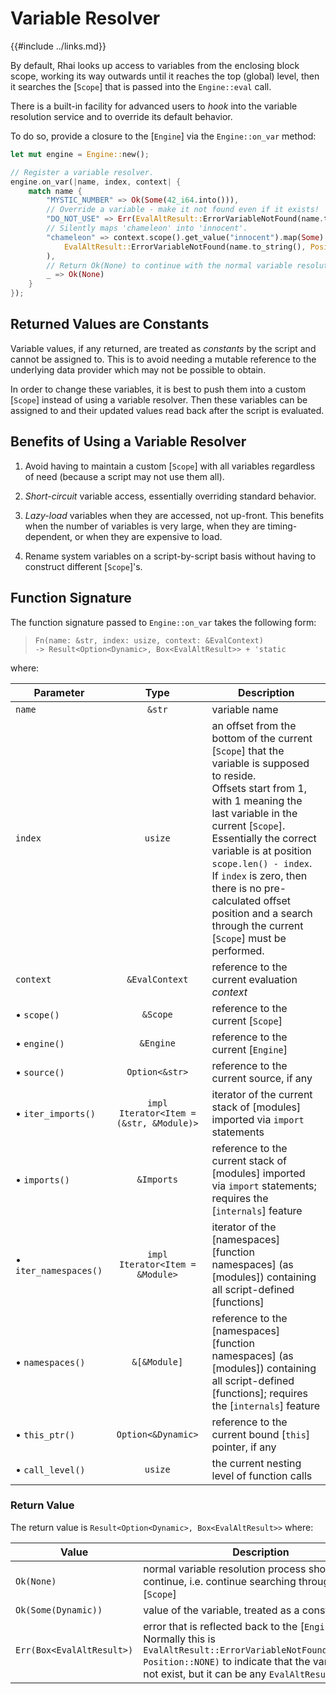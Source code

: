 Variable Resolver
=================

{{#include ../links.md}}

By default, Rhai looks up access to variables from the enclosing block scope,
working its way outwards until it reaches the top (global) level, then it
searches the [`Scope`] that is passed into the `Engine::eval` call.

There is a built-in facility for advanced users to _hook_ into the variable
resolution service and to override its default behavior.

To do so, provide a closure to the [`Engine`] via the `Engine::on_var` method:

```rust no_run
let mut engine = Engine::new();

// Register a variable resolver.
engine.on_var(|name, index, context| {
    match name {
        "MYSTIC_NUMBER" => Ok(Some(42_i64.into())),
        // Override a variable - make it not found even if it exists!
        "DO_NOT_USE" => Err(EvalAltResult::ErrorVariableNotFound(name.to_string(), Position::NONE).into()),
        // Silently maps 'chameleon' into 'innocent'.
        "chameleon" => context.scope().get_value("innocent").map(Some).ok_or_else(|| 
            EvalAltResult::ErrorVariableNotFound(name.to_string(), Position::NONE).into()
        ),
        // Return Ok(None) to continue with the normal variable resolution process.
        _ => Ok(None)
    }
});
```


Returned Values are Constants
----------------------------

Variable values, if any returned, are treated as _constants_ by the script and cannot be assigned to.
This is to avoid needing a mutable reference to the underlying data provider which may not be possible to obtain.

In order to change these variables, it is best to push them into a custom [`Scope`] instead of using
a variable resolver. Then these variables can be assigned to and their updated values read back after
the script is evaluated.


Benefits of Using a Variable Resolver
------------------------------------

1. Avoid having to maintain a custom [`Scope`] with all variables regardless of need (because a script may not use them all).

2. _Short-circuit_ variable access, essentially overriding standard behavior.

3. _Lazy-load_ variables when they are accessed, not up-front. This benefits when the number of variables is very large, when they are timing-dependent, or when they are expensive to load.

4. Rename system variables on a script-by-script basis without having to construct different [`Scope`]'s.


Function Signature
------------------

The function signature passed to `Engine::on_var` takes the following form:

> `Fn(name: &str, index: usize, context: &EvalContext)`  
> `-> Result<Option<Dynamic>, Box<EvalAltResult>> + 'static`

where:

| Parameter                  |                  Type                   | Description                                                                                                                                                                                                                                                                                                                                                                                    |
| -------------------------- | :-------------------------------------: | ---------------------------------------------------------------------------------------------------------------------------------------------------------------------------------------------------------------------------------------------------------------------------------------------------------------------------------------------------------------------------------------------- |
| `name`                     |                 `&str`                  | variable name                                                                                                                                                                                                                                                                                                                                                                                  |
| `index`                    |                 `usize`                 | an offset from the bottom of the current [`Scope`] that the variable is supposed to reside.<br/>Offsets start from 1, with 1 meaning the last variable in the current [`Scope`].  Essentially the correct variable is at position `scope.len() - index`.<br/>If `index` is zero, then there is no pre-calculated offset position and a search through the current [`Scope`] must be performed. |
| `context`                  |             `&EvalContext`              | reference to the current evaluation _context_                                                                                                                                                                                                                                                                                                                                                  |
| &bull; `scope()`           |                `&Scope`                 | reference to the current [`Scope`]                                                                                                                                                                                                                                                                                                                                                             |
| &bull; `engine()`          |                `&Engine`                | reference to the current [`Engine`]                                                                                                                                                                                                                                                                                                                                                            |
| &bull; `source()`          |             `Option<&str>`              | reference to the current source, if any                                                                                                                                                                                                                                                                                                                                                        |
| &bull; `iter_imports()`    | `impl Iterator<Item = (&str, &Module)>` | iterator of the current stack of [modules] imported via `import` statements                                                                                                                                                                                                                                                                                                                    |
| &bull; `imports()`         |               `&Imports`                | reference to the current stack of [modules] imported via `import` statements; requires the [`internals`] feature                                                                                                                                                                                                                                                                               |
| &bull; `iter_namespaces()` |     `impl Iterator<Item = &Module>`     | iterator of the [namespaces][function namespaces] (as [modules]) containing all script-defined [functions]                                                                                                                                                                                                                                                                                     |
| &bull; `namespaces()`      |              `&[&Module]`               | reference to the [namespaces][function namespaces] (as [modules]) containing all script-defined [functions]; requires the [`internals`] feature                                                                                                                                                                                                                                                |
| &bull; `this_ptr()`        |           `Option<&Dynamic>`            | reference to the current bound [`this`] pointer, if any                                                                                                                                                                                                                                                                                                                                        |
| &bull; `call_level()`      |                 `usize`                 | the current nesting level of function calls                                                                                                                                                                                                                                                                                                                                                    |

### Return Value

The return value is `Result<Option<Dynamic>, Box<EvalAltResult>>` where:

| Value                     | Description                                                                                                                                                                                                            |
| ------------------------- | ---------------------------------------------------------------------------------------------------------------------------------------------------------------------------------------------------------------------- |
| `Ok(None)`                | normal variable resolution process should continue, i.e. continue searching through the [`Scope`]                                                                                                                      |
| `Ok(Some(Dynamic))`       | value of the variable, treated as a constant                                                                                                                                                                           |
| `Err(Box<EvalAltResult>)` | error that is reflected back to the [`Engine`].<br/>Normally this is `EvalAltResult::ErrorVariableNotFound(var_name, Position::NONE)` to indicate that the variable does not exist, but it can be any `EvalAltResult`. |
